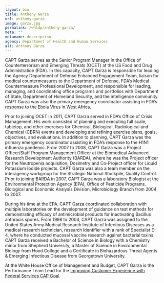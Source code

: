 ```yaml
---
layout: bio
title: Anthony Garza
url: anthony-garza
image: garza.jpg
permalink: /whldp/anthony-garza/
meta: ""
metaname: description
agency: Department of Health and Human Services
alt: Anthony Garza
---
```


CAPT Garza serves as the Senior Program Manager in the Office of Counterterrorism and Emerging Threats (OCET) at the US Food and Drug Administration (FDA). In this capacity, CAPT Garza is responsible for leading the Agency Department of Defense Enhanced Engagement Team, liaison for medical countermeasures to the Department of Defense, FDA’s Medical Countermeasure Professional Development, and responsible for leading, managing, and coordinating office programs and portfolios with Department of State, Department of Homeland Security, and the intelligence community. CAPT Garza was also the primary emergency coordinator assisting in FDA’s response to the Ebola Virus in West Africa.

Prior to joining OCET in 2011, CAPT Garza served in FDA’s Office of Crisis Management. His work consisted of planning and executing full scale, tabletop, and other exercises for Chemical, Biological, Radiological and Chemical (CBRN) events and developing and refining exercise plans, goals, objectives, and evaluations. In addition to planning, CAPT Garza was the primary emergency coordinator assisting in FDA’s response to the H1N1 influenza pandemic. From 2007 to 2008, CAPT Garza was a Project Officer/Staff Program Management Officer at the Biomedical Advanced Research Development Authority (BARDA), where he was the Project officer for the Neutropenia acquisition, Dosimetry and Co-Project officer for Liquid Potassium Iodide projects. CAPT Garza was also a team member on the interagency workgroup for the Strategic National Stockpile, Quality Control. Prior to joining BARDA in 2007, CAPT Garza was a laboratory Biologist at the Environmental Protection Agency (EPA), Office of Pesticide Programs, Biological and Economic Analysis Division, Microbiology Branch from 2004 to 2007.

During his time at the EPA, CAPT Garza coordinated collaboration with multiple laboratories on the development of guidance on test methods for demonstrating efficacy of antimicrobial products for inactivating Bacillus anthracis spores. From 1998 to 2004, CAPT Garza was assigned to the United States Army Medical Research Institute of Infectious Diseases as a medical research technician, research identifier with a rank of Specialist E-4, where he conducted mucosal vaccine research against bacterial toxins. CAPT Garza received a Bachelor of Science in Biology with a Chemistry minor from Shepherd University, a Master of Science in Environmental Biology from Hood College and a Certificate in Biohazardous Threat Agents &amp; Emerging Infectious Disease from Georgetown University.

At the White House Office of Management and Budget, CAPT Garza is the Performance Team Lead for the [Improving Customer Experience with Federal Services CAP Goal](https://www.performance.gov/CAP/cx/).
